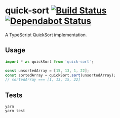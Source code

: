 # quick-sort [![Build Status](https://github.com/ffflorian/quick-sort/workflows/Build/badge.svg)](https://github.com/ffflorian/quick-sort/actions/) [![Dependabot Status](https://api.dependabot.com/badges/status?host=github&repo=ffflorian/quick-sort)](https://dependabot.com)

A TypeScript QuickSort implementation.

## Usage

```ts
import * as quickSort from 'quick-sort';

const unsortedArray = [15, 13, 1, 22];
const sortedArray = quickSort.sort(unsortedArray);
// sortedArray === [1, 13, 15, 22]
```

## Tests

```
yarn
yarn test
```
